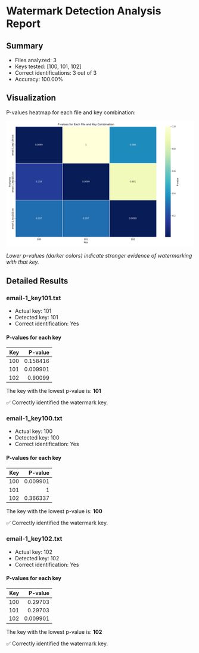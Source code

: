 # Watermark Detection Analysis Report

## Summary

- Files analyzed: 3
- Keys tested: [100, 101, 102]
- Correct identifications: 3 out of 3
- Accuracy: 100.00%

## Visualization

P-values heatmap for each file and key combination:

![P-values Heatmap](images/heatmap.png)

*Lower p-values (darker colors) indicate stronger evidence of watermarking with that key.*

## Detailed Results

### email-1_key101.txt

- Actual key: 101
- Detected key: 101
- Correct identification: Yes

#### P-values for each key

|   Key |   P-value |
|------:|----------:|
|   100 |  0.158416 |
|   101 |  0.009901 |
|   102 |  0.90099  |

The key with the lowest p-value is: **101**

✅ Correctly identified the watermark key.

### email-1_key100.txt

- Actual key: 100
- Detected key: 100
- Correct identification: Yes

#### P-values for each key

|   Key |   P-value |
|------:|----------:|
|   100 |  0.009901 |
|   101 |  1        |
|   102 |  0.366337 |

The key with the lowest p-value is: **100**

✅ Correctly identified the watermark key.

### email-1_key102.txt

- Actual key: 102
- Detected key: 102
- Correct identification: Yes

#### P-values for each key

|   Key |   P-value |
|------:|----------:|
|   100 |  0.29703  |
|   101 |  0.29703  |
|   102 |  0.009901 |

The key with the lowest p-value is: **102**

✅ Correctly identified the watermark key.

